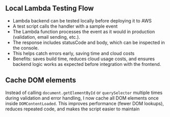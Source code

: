 ## Local Lambda Testing Flow

- Lambda backend can be tested locally before deploying it to AWS
- A test script calls the handler with a sample event
- The Lambda function processes the event as it would in production (validation, email sending, etc.).
- The response includes statusCode and body, which can be inspected in the console.
- This helps catch errors early, saving time and cloud costs
- Benefits: saves build time, reduces cloud usage costs, and ensures backend logic works as expected before integration with the frontend.

## Cache DOM elements

Instead of calling `document.getElementById` or `querySelector` multiple times
during validation and error handling, I now cache all DOM elements once inside
`DOMContentLoaded`. This improves performance (fewer DOM lookups), reduces
repeated code, and makes the script easier to maintain
